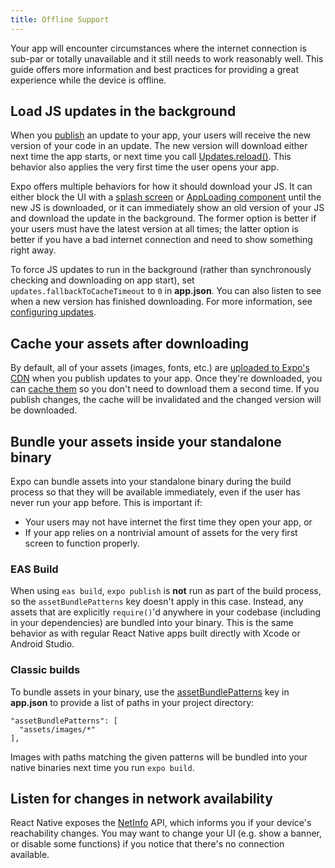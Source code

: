 ```yaml
---
title: Offline Support
---
```


Your app will encounter circumstances where the internet connection is sub-par or totally unavailable and it still needs to work reasonably well. This guide offers more information and best practices for providing a great experience while the device is offline.

## Load JS updates in the background

When you [publish](../workflow/publishing.md) an update to your app, your users will receive the new version of your code in an update. The new version will download either next time the app starts, or next time you call [Updates.reload()](../versions/latest/sdk/updates.md). This behavior also applies the very first time the user opens your app.

Expo offers multiple behaviors for how it should download your JS. It can either block the UI with a [splash screen](splash-screens.md) or [AppLoading component](../versions/latest/sdk/app-loading.md) until the new JS is downloaded, or it can immediately show an old version of your JS and download the update in the background. The former option is better if your users must have the latest version at all times; the latter option is better if you have a bad internet connection and need to show something right away.

To force JS updates to run in the background (rather than synchronously checking and downloading on app start), set `updates.fallbackToCacheTimeout` to `0` in **app.json**. You can also listen to see when a new version has finished downloading. For more information, see [configuring updates](configuring-updates.md).

## Cache your assets after downloading

By default, all of your assets (images, fonts, etc.) are [uploaded to Expo's CDN](assets.md) when you publish updates to your app. Once they're downloaded, you can [cache them](preloading-and-caching-assets.md) so you don't need to download them a second time. If you publish changes, the cache will be invalidated and the changed version will be downloaded.

## Bundle your assets inside your standalone binary

Expo can bundle assets into your standalone binary during the build process so that they will be available immediately, even if the user has never run your app before. This is important if:

- Your users may not have internet the first time they open your app, or
- If your app relies on a nontrivial amount of assets for the very first screen to function properly.

### EAS Build

When using `eas build`, `expo publish` is **not** run as part of the build process, so the `assetBundlePatterns` key doesn't apply in this case. Instead, any assets that are explicitly `require()`'d anywhere in your codebase (including in your dependencies) are bundled into your binary. This is the same behavior as with regular React Native apps built directly with Xcode or Android Studio.

### Classic builds

To bundle assets in your binary, use the [assetBundlePatterns](../workflow/configuration.md) key in **app.json** to provide a list of paths in your project directory:

```
"assetBundlePatterns": [
  "assets/images/*"
],
```

Images with paths matching the given patterns will be bundled into your native binaries next time you run `expo build`.

## Listen for changes in network availability

React Native exposes the [NetInfo](https://reactnative.dev/docs/netinfo.html) API, which informs you if your device's reachability changes. You may want to change your UI (e.g. show a banner, or disable some functions) if you notice that there's no connection available.

